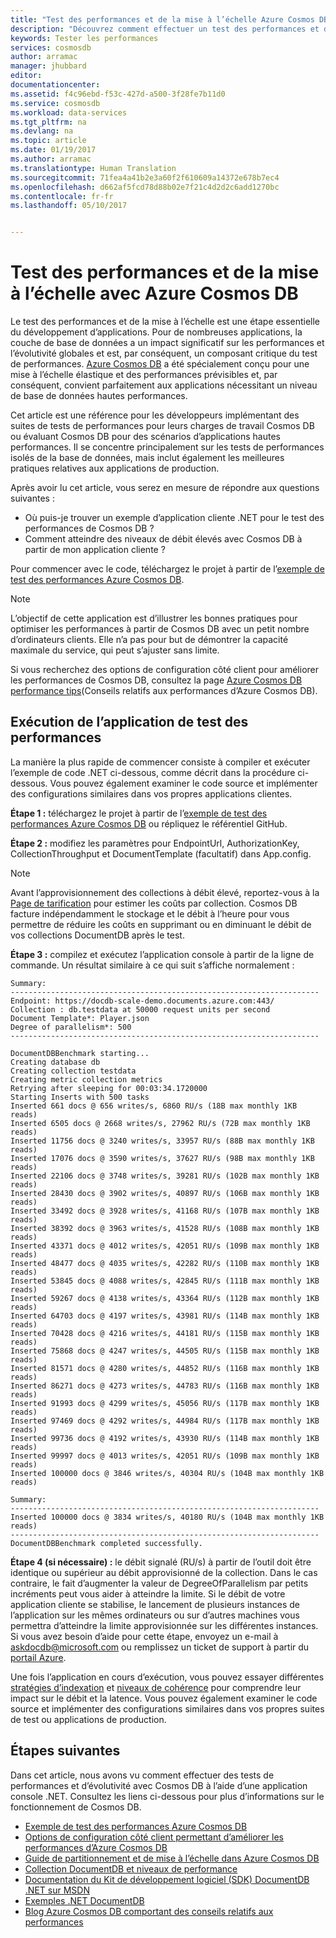 ```yaml
---
title: "Test des performances et de la mise à l’échelle Azure Cosmos DB | Microsoft Docs"
description: "Découvrez comment effectuer un test des performances et de la mise à l’échelle avec Azure Cosmos DB"
keywords: Tester les performances
services: cosmosdb
author: arramac
manager: jhubbard
editor: 
documentationcenter: 
ms.assetid: f4c96ebd-f53c-427d-a500-3f28fe7b11d0
ms.service: cosmosdb
ms.workload: data-services
ms.tgt_pltfrm: na
ms.devlang: na
ms.topic: article
ms.date: 01/19/2017
ms.author: arramac
ms.translationtype: Human Translation
ms.sourcegitcommit: 71fea4a41b2e3a60f2f610609a14372e678b7ec4
ms.openlocfilehash: d662af5fcd78d88b02e7f21c4d2d2c6add1270bc
ms.contentlocale: fr-fr
ms.lasthandoff: 05/10/2017


---
```

# <a name="performance-and-scale-testing-with-azure-cosmos-db"></a>Test des performances et de la mise à l’échelle avec Azure Cosmos DB
Le test des performances et de la mise à l’échelle est une étape essentielle du développement d’applications. Pour de nombreuses applications, la couche de base de données a un impact significatif sur les performances et l’évolutivité globales et est, par conséquent, un composant critique du test de performances. [Azure Cosmos DB](https://azure.microsoft.com/services/documentdb/) a été spécialement conçu pour une mise à l’échelle élastique et des performances prévisibles et, par conséquent, convient parfaitement aux applications nécessitant un niveau de base de données hautes performances. 

Cet article est une référence pour les développeurs implémentant des suites de tests de performances pour leurs charges de travail Cosmos DB ou évaluant Cosmos DB pour des scénarios d’applications hautes performances. Il se concentre principalement sur les tests de performances isolés de la base de données, mais inclut également les meilleures pratiques relatives aux applications de production.

Après avoir lu cet article, vous serez en mesure de répondre aux questions suivantes :   

* Où puis-je trouver un exemple d’application cliente .NET pour le test des performances de Cosmos DB ? 
* Comment atteindre des niveaux de débit élevés avec Cosmos DB à partir de mon application cliente ?

Pour commencer avec le code, téléchargez le projet à partir de l’[exemple de test des performances Azure Cosmos DB](https://github.com/Azure/azure-documentdb-dotnet/tree/master/samples/documentdb-benchmark). 

> [!NOTE]
> L’objectif de cette application est d’illustrer les bonnes pratiques pour optimiser les performances à partir de Cosmos DB avec un petit nombre d’ordinateurs clients. Elle n’a pas pour but de démontrer la capacité maximale du service, qui peut s’ajuster sans limite.
> 
> 

Si vous recherchez des options de configuration côté client pour améliorer les performances de Cosmos DB, consultez la page [Azure Cosmos DB performance tips](documentdb-performance-tips.md)(Conseils relatifs aux performances d’Azure Cosmos DB).

## <a name="run-the-performance-testing-application"></a>Exécution de l’application de test des performances
La manière la plus rapide de commencer consiste à compiler et exécuter l’exemple de code .NET ci-dessous, comme décrit dans la procédure ci-dessous. Vous pouvez également examiner le code source et implémenter des configurations similaires dans vos propres applications clientes.

**Étape 1 :** téléchargez le projet à partir de l’[exemple de test des performances Azure Cosmos DB](https://github.com/Azure/azure-documentdb-dotnet/tree/master/samples/documentdb-benchmark) ou répliquez le référentiel GitHub.

**Étape 2 :** modifiez les paramètres pour EndpointUrl, AuthorizationKey, CollectionThroughput et DocumentTemplate (facultatif) dans App.config.

> [!NOTE]
> Avant l’approvisionnement des collections à débit élevé, reportez-vous à la [Page de tarification](https://azure.microsoft.com/pricing/details/documentdb/) pour estimer les coûts par collection. Cosmos DB facture indépendamment le stockage et le débit à l’heure pour vous permettre de réduire les coûts en supprimant ou en diminuant le débit de vos collections DocumentDB après le test.
> 
> 

**Étape 3 :** compilez et exécutez l’application console à partir de la ligne de commande. Un résultat similaire à ce qui suit s’affiche normalement :

    Summary:
    ---------------------------------------------------------------------
    Endpoint: https://docdb-scale-demo.documents.azure.com:443/
    Collection : db.testdata at 50000 request units per second
    Document Template*: Player.json
    Degree of parallelism*: 500
    ---------------------------------------------------------------------

    DocumentDBBenchmark starting...
    Creating database db
    Creating collection testdata
    Creating metric collection metrics
    Retrying after sleeping for 00:03:34.1720000
    Starting Inserts with 500 tasks
    Inserted 661 docs @ 656 writes/s, 6860 RU/s (18B max monthly 1KB reads)
    Inserted 6505 docs @ 2668 writes/s, 27962 RU/s (72B max monthly 1KB reads)
    Inserted 11756 docs @ 3240 writes/s, 33957 RU/s (88B max monthly 1KB reads)
    Inserted 17076 docs @ 3590 writes/s, 37627 RU/s (98B max monthly 1KB reads)
    Inserted 22106 docs @ 3748 writes/s, 39281 RU/s (102B max monthly 1KB reads)
    Inserted 28430 docs @ 3902 writes/s, 40897 RU/s (106B max monthly 1KB reads)
    Inserted 33492 docs @ 3928 writes/s, 41168 RU/s (107B max monthly 1KB reads)
    Inserted 38392 docs @ 3963 writes/s, 41528 RU/s (108B max monthly 1KB reads)
    Inserted 43371 docs @ 4012 writes/s, 42051 RU/s (109B max monthly 1KB reads)
    Inserted 48477 docs @ 4035 writes/s, 42282 RU/s (110B max monthly 1KB reads)
    Inserted 53845 docs @ 4088 writes/s, 42845 RU/s (111B max monthly 1KB reads)
    Inserted 59267 docs @ 4138 writes/s, 43364 RU/s (112B max monthly 1KB reads)
    Inserted 64703 docs @ 4197 writes/s, 43981 RU/s (114B max monthly 1KB reads)
    Inserted 70428 docs @ 4216 writes/s, 44181 RU/s (115B max monthly 1KB reads)
    Inserted 75868 docs @ 4247 writes/s, 44505 RU/s (115B max monthly 1KB reads)
    Inserted 81571 docs @ 4280 writes/s, 44852 RU/s (116B max monthly 1KB reads)
    Inserted 86271 docs @ 4273 writes/s, 44783 RU/s (116B max monthly 1KB reads)
    Inserted 91993 docs @ 4299 writes/s, 45056 RU/s (117B max monthly 1KB reads)
    Inserted 97469 docs @ 4292 writes/s, 44984 RU/s (117B max monthly 1KB reads)
    Inserted 99736 docs @ 4192 writes/s, 43930 RU/s (114B max monthly 1KB reads)
    Inserted 99997 docs @ 4013 writes/s, 42051 RU/s (109B max monthly 1KB reads)
    Inserted 100000 docs @ 3846 writes/s, 40304 RU/s (104B max monthly 1KB reads)

    Summary:
    ---------------------------------------------------------------------
    Inserted 100000 docs @ 3834 writes/s, 40180 RU/s (104B max monthly 1KB reads)
    ---------------------------------------------------------------------
    DocumentDBBenchmark completed successfully.


**Étape 4 (si nécessaire) :** le débit signalé (RU/s) à partir de l’outil doit être identique ou supérieur au débit approvisionné de la collection. Dans le cas contraire, le fait d’augmenter la valeur de DegreeOfParallelism par petits incréments peut vous aider à atteindre la limite. Si le débit de votre application cliente se stabilise, le lancement de plusieurs instances de l’application sur les mêmes ordinateurs ou sur d’autres machines vous permettra d’atteindre la limite approvisionnée sur les différentes instances. Si vous avez besoin d’aide pour cette étape, envoyez un e-mail à askdocdb@microsoft.com ou remplissez un ticket de support à partir du [portail Azure](https://portal.azure.com).

Une fois l’application en cours d’exécution, vous pouvez essayer différentes [stratégies d’indexation](documentdb-indexing-policies.md) et [niveaux de cohérence](documentdb-consistency-levels.md) pour comprendre leur impact sur le débit et la latence. Vous pouvez également examiner le code source et implémenter des configurations similaires dans vos propres suites de test ou applications de production.

## <a name="next-steps"></a>Étapes suivantes
Dans cet article, nous avons vu comment effectuer des tests de performances et d’évolutivité avec Cosmos DB à l’aide d’une application console .NET. Consultez les liens ci-dessous pour plus d’informations sur le fonctionnement de Cosmos DB.

* [Exemple de test des performances Azure Cosmos DB](https://github.com/Azure/azure-documentdb-dotnet/tree/master/samples/documentdb-benchmark)
* [Options de configuration côté client permettant d’améliorer les performances d’Azure Cosmos DB](documentdb-performance-tips.md)
* [Guide de partitionnement et de mise à l’échelle dans Azure Cosmos DB](documentdb-partition-data.md)
* [Collection DocumentDB et niveaux de performance](documentdb-performance-levels.md)
* [Documentation du Kit de développement logiciel (SDK) DocumentDB .NET sur MSDN](https://msdn.microsoft.com/library/azure/dn948556.aspx)
* [Exemples .NET DocumentDB](https://github.com/Azure/azure-documentdb-net)
* [Blog Azure Cosmos DB comportant des conseils relatifs aux performances](https://azure.microsoft.com/blog/2015/01/20/performance-tips-for-azure-documentdb-part-1-2/)


